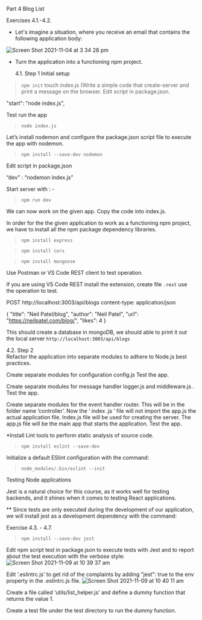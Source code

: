 Part 4 Blog List

Exercises 4.1.-4.2.

- Let's imagine a situation, where you receive an email that contains the following application body:

![Screen Shot 2021-11-04 at 3 34 28 pm](https://user-images.githubusercontent.com/67087939/140258794-625cde71-c9cd-4ade-9cab-bff1ed940d35.png)

- Turn the application into a functioning npm project.

  4.1. Step 1 Initial setup

> `npm init`
> touch index.js
> (Write a simple code that create-server and print a message on the browser.
> Edit script in package.json.

"start": "node index.js",

Test run the app

> `node index.js`

Let’s install nodemon and configure the package.json script file to execute the app with nodemon.

> `npm install --save-dev nodemon`

Edit script in package.json

“dev” : “nodemon index.js”

Start server with : -

> `npm run dev`

We can now work on the given app. Copy the code into index.js.

In order for the the given application to work as a functioning npm project, we have to install all the npm package dependency libraries.

> `npm install express`

> `npm install cors`

> `npm install mongoose`

Use Postman or VS Code REST client to test operation.

If you are using VS Code REST install the extension, create file `.rest` use the operation to test.

POST http://localhost:3003/api/blogs
content-type: application/json

{
"title": "Neil Patel/blog",
"author": "Neil Patel",
"url": "https://neilpatel.com/blog/",
"likes": 4
}

This should create a database in mongoDB, we should able to print it out the local server `http://localhost:3003/api/blogs`

4.2.  Step 2  
Refactor the application into separate modules to adhere to Node.js best practices.

Create separate modules for configuration  config.js 
Test the app.

Create separate modules for message handler logger.js and middleware.js .
Test the app.

Create separate modules for the event handler router.  This will be in the folder name ‘controller’.
Now the ‘ index .js ‘ file will not import the app.js the actual application file. Index.js file will be used for creating the server. 
The app.js file will be the main app that starts the application. 
Test the app.


*Install Lint tools to perform static analysis of source code.

> `npm install eslint --save-dev`

Initialize a default ESlint configuration with the command:
> `node_modules/.bin/eslint --init`

Testing Node applications

Jest is a natural choice for this course, as it works well for testing backends, and it shines when it comes to testing React applications.

** Since tests are only executed during the development of our application, we will install jest as a development dependency with the command:

Exercise 4.3. - 4.7.


> `npm install --save-dev jest`

Edit npm script test in package.json to execute tests with Jest and to report about the test execution with the verbose style:
![Screen Shot 2021-11-09 at 10 39 37 am](https://user-images.githubusercontent.com/67087939/140835437-ff82602f-e091-4071-8dd6-44a3006ba7e9.png)

Edit ‘.eslintrc.js’ to get rid of the complaints by adding "jest": true to the env property in the .eslintrc.js file.
![Screen Shot 2021-11-09 at 10 40 11 am](https://user-images.githubusercontent.com/67087939/140835482-f33ea774-eee9-4ecc-9cb6-dcc08863ffc0.png)

Create a file called ‘utils/list_helper.js’  and define a dummy function that returns the value 1.

Create a test file under the test directory to run the dummy function.


